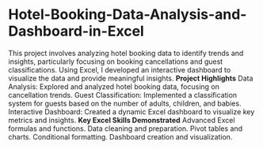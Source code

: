 # Hotel-Booking-Data-Analysis-and-Dashboard-in-Excel
This project involves analyzing hotel booking data to identify trends and insights, particularly focusing on booking cancellations and guest classifications. Using Excel, I developed an interactive dashboard to visualize the data and provide meaningful insights.
**Project Highlights**
Data Analysis: Explored and analyzed hotel booking data, focusing on cancellation trends.
Guest Classification: Implemented a classification system for guests based on the number of adults, children, and babies.
Interactive Dashboard: Created a dynamic Excel dashboard to visualize key metrics and insights.
**Key Excel Skills Demonstrated**
Advanced Excel formulas and functions.
Data cleaning and preparation.
Pivot tables and charts.
Conditional formatting.
Dashboard creation and visualization.
